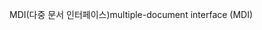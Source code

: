 <span data-ttu-id="bd0e7-101">MDI(다중 문서 인터페이스)</span><span class="sxs-lookup"><span data-stu-id="bd0e7-101">multiple-document interface (MDI)</span></span>